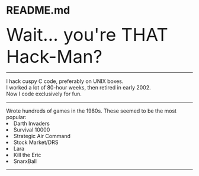 # README.md
<font size=+5><bold>Wait... you're THAT Hack-Man?</bold></font>
<hr>
I hack cuspy C code, preferably on UNIX boxes.<br>
I worked a lot of 80-hour weeks, then retired in early 2002.<br>
Now I code exclusively for fun.<br>
<hr>
Wrote hundreds of games in the 1980s. These seemed to be the most popular:
<li>Darth Invaders
<li>Survival 10000
<li>Strategic Air Command
<li>Stock Market/DRS
<li>Lara
<li>Kill the Eric
<li>SnarxBall
<hr>

